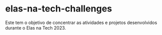 # elas-na-tech-challenges

Este tem o objetivo de concentrar as atividades e projetos desenvolvidos durante o Elas na Tech 2023.
